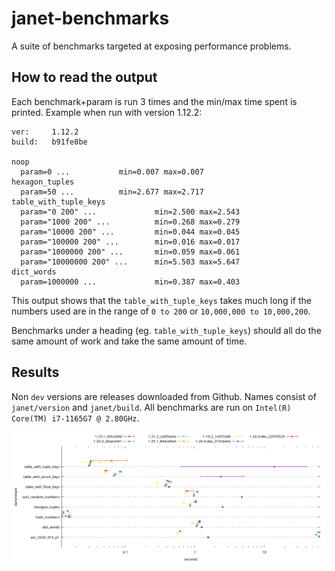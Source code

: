 # janet-benchmarks

A suite of benchmarks targeted at exposing performance problems.

## How to read the output

Each benchmark+param is run 3 times and the min/max time spent is printed.
Example when run with version 1.12.2:

```
ver:     1.12.2
build:   b91fe8be

noop
  param=0 ...           min=0.007 max=0.007
hexagon_tuples
  param=50 ...          min=2.677 max=2.717
table_with_tuple_keys
  param="0 200" ...             min=2.500 max=2.543
  param="1000 200" ...          min=0.268 max=0.279
  param="10000 200" ...         min=0.044 max=0.045
  param="100000 200" ...        min=0.016 max=0.017
  param="1000000 200" ...       min=0.059 max=0.061
  param="10000000 200" ...      min=5.503 max=5.647
dict_words
  param=1000000 ...             min=0.387 max=0.403
```

This output shows that the `table_with_tuple_keys` takes much long if the
numbers used are in the range of `0 to 200` or `10,000,000 to 10,000,200`. 

Benchmarks under a heading (eg. `table_with_tuple_keys`) should all do the same
amount of work and take the same amount of time.

## Results

Non `dev` versions are releases downloaded from Github. Names consist of `janet/version` and `janet/build`.
All benchmarks are run on `Intel(R) Core(TM) i7-1165G7 @ 2.80GHz`.

![benchmark results](report.png)

